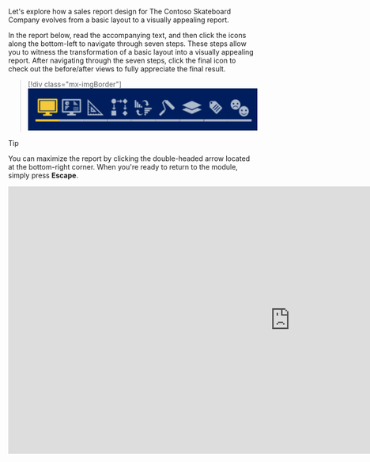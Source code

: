 Let's explore how a sales report design for The Contoso Skateboard Company evolves from a basic layout to a visually appealing report.

In the report below, read the accompanying text, and then click the icons along the bottom-left to navigate through seven steps. These steps allow you to witness the transformation of a basic layout into a visually appealing report. After navigating through the seven steps, click the final icon to check out the before/after views to fully appreciate the final result.

> [!div class="mx-imgBorder"]
> [![Screenshot of the seven icons located at the bottom-left of the report page. When you open the following report, use the Tab key to navigate to the icons. A screen reader can read aloud a description for each icon.](../media/case-study-seven-steps.png)](../media/case-study-seven-steps.png#lightbox)

> [!TIP]
> You can maximize the report by clicking the double-headed arrow located at the bottom-right corner. When you're ready to return to the module, simply press **Escape**.

<iframe width="1140" height="540" src="https://msit.powerbi.com/view?r=eyJrIjoiMWI3NjYzMmMtNzZmOS00M2RlLWE0NmYtZjc3MjM1N2U5MjVkIiwidCI6IjcyZjk4OGJmLTg2ZjEtNDFhZi05MWFiLTJkN2NkMDExZGI0NyIsImMiOjV9&pageName=ReportSectionedfc36430c7a93cc07e3" frameborder="0" allowFullScreen="true"></iframe>
